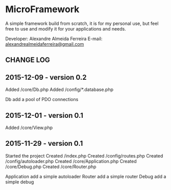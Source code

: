 # MicroFramework

A simple framework build from scratch, it is for my personal use, but feel free to use and modify it for your applications and needs.

Developer: Alexandre Almeida Ferreira
E-mail: alexandrealmeidaferreira@gmail.com

CHANGE LOG
-------------------------------------
2015-12-09 - version 0.2
-------------------------------------
Added /core/Db.php
Added /config/*.database.php

Db add a pool of PDO connections

2015-12-01 - version 0.1
-------------------------------------
Added /core/View.php


2015-11-29 - version 0.1
-------------------------------------
Started the project
Created /index.php
Created /config/routes.php
Created /config/autoloader.php
Created /core/Application.php
Created /core/Debug.php
Created /core/Router.php

Application add a simple autoloader
Router add a simple router
Debug add a simple debug
